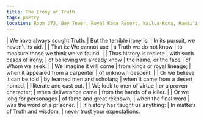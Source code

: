```yaml
---
title: The Irony of Truth
tags: poetry
location: Room 373, Bay Tower, Royal Kona Resort, Kailua-Kona, Hawai'i
---
```


| We have always sought Truth.
| But the terrible irony is:
| In its pursuit, we haven't its aid.
|
| That is: We cannot use
| a Truth we do not know
| to measure those we think we've found.
|
| Thus history is replete
| with such cases of irony;
| of believing we already know
| the name, or the face
| of Whom we seek.
|
| We imagine it will come
| from kings or royal lineage;
| when it appeared from a carpenter
| of unknown descent.
|
| Or we believe it can be told
| by learned men and scholars;
| when it came from a desert nomad,
| illiterate and cast out.
|
| We look to men of virtue
| or a proven character;
| when deliverance came
| from the hands of a killer.
|
| Or we long for personages
| of fame and great reknown;
| when the final word
| was the word of a prisoner.
|
| If history has taught us anything:
| In matters of Truth and wisdom,
| never trust your expectations.

